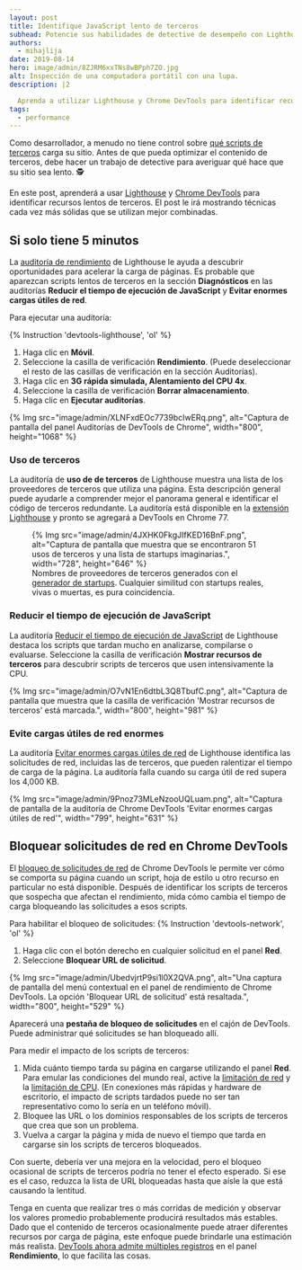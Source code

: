 ```yaml
---
layout: post
title: Identifique JavaScript lento de terceros
subhead: Potencie sus habilidades de detective de desempeño con Lighthouse y Chrome DevTools.
authors:
  - mihajlija
date: 2019-08-14
hero: image/admin/8ZJRM6xxTNs8wBPph7ZO.jpg
alt: Inspección de una computadora portátil con una lupa.
description: |2

  Aprenda a utilizar Lighthouse y Chrome DevTools para identificar recursos lentos de terceros.
tags:
  - performance
---
```


Como desarrollador, a menudo no tiene control sobre [qué scripts de terceros](/third-party-javascript/#network) carga su sitio. Antes de que pueda optimizar el contenido de terceros, debe hacer un trabajo de detective para averiguar qué hace que su sitio sea lento. 🕵️

En este post, aprenderá a usar [Lighthouse](https://developers.google.com/web/tools/lighthouse/) y [Chrome DevTools](https://developer.chrome.com/docs/devtools/) para identificar recursos lentos de terceros. El post le irá mostrando técnicas cada vez más sólidas que se utilizan mejor combinadas.

## Si solo tiene 5 minutos

La [auditoría de rendimiento](/lighthouse-performance) de Lighthouse le ayuda a descubrir oportunidades para acelerar la carga de páginas. Es probable que aparezcan scripts lentos de terceros en la sección **Diagnósticos** en las auditorías **Reducir el tiempo de ejecución de JavaScript** y **Evitar enormes cargas útiles de red**.

Para ejecutar una auditoría:

{% Instruction 'devtools-lighthouse', 'ol' %}

1. Haga clic en **Móvil**.
2. Seleccione la casilla de verificación **Rendimiento**. (Puede deseleccionar el resto de las casillas de verificación en la sección Auditorías).
3. Haga clic en **3G rápida simulada, Alentamiento del CPU 4x**.
4. Seleccione la casilla de verificación **Borrar almacenamiento**.
5. Haga clic en **Ejecutar auditorías**.

{% Img src="image/admin/XLNFxdEOc7739bcIwERq.png", alt="Captura de pantalla del panel Auditorías de DevTools de Chrome", width="800", height="1068" %}

### Uso de terceros

La auditoría de **uso de de terceros** de Lighthouse muestra una lista de los proveedores de terceros que utiliza una página. Esta descripción general puede ayudarle a comprender mejor el panorama general e identificar el código de terceros redundante. La auditoría está disponible en la [extensión Lighthouse](https://chrome.google.com/webstore/detail/lighthouse/blipmdconlkpinefehnmjammfjpmpbjk?hl=en) y pronto se agregará a DevTools en Chrome 77.

<figure>{% Img src="image/admin/4JXHK0FkgJIfKED16BnF.png", alt="Captura de pantalla que muestra que se encontraron 51 usos de terceros y una lista de startups imaginarias.", width="728", height="646" %}<figcaption> Nombres de proveedores de terceros generados con el <a href="http://tiffzhang.com/startup/?s=641553836036">generador de startups</a>. Cualquier similitud con startups reales, vivas o muertas, es pura coincidencia.</figcaption></figure>

### Reducir el tiempo de ejecución de JavaScript

La auditoría [Reducir el tiempo de ejecución de JavaScript](/bootup-time) de Lighthouse destaca los scripts que tardan mucho en analizarse, compilarse o evaluarse. Seleccione la casilla de verificación **Mostrar recursos de terceros** para descubrir scripts de terceros que usen intensivamente la CPU.

{% Img src="image/admin/O7vN1En6dtbL3Q8TbufC.png", alt="Captura de pantalla que muestra que la casilla de verificación 'Mostrar recursos de terceros' está marcada.", width="800", height="981" %}

### Evite cargas útiles de red enormes

La auditoría [Evitar enormes cargas útiles de red](/total-byte-weight) de Lighthouse identifica las solicitudes de red, incluidas las de terceros, que pueden ralentizar el tiempo de carga de la página. La auditoría falla cuando su carga útil de red supera los 4,000 KB.

{% Img src="image/admin/9Pnoz73MLeNzooUQLuam.png", alt="Captura de pantalla de la auditoría de Chrome DevTools 'Evitar enormes cargas útiles de red'", width="799", height="631" %}

## Bloquear solicitudes de red en Chrome DevTools

El [bloqueo de solicitudes de red](https://developer.chrome.com/docs/devtools/network/#block) de Chrome DevTools le permite ver cómo se comporta su página cuando un script, hoja de estilo u otro recurso en particular no está disponible. Después de identificar los scripts de terceros que sospecha que afectan el rendimiento, mida cómo cambia el tiempo de carga bloqueando las solicitudes a esos scripts.

Para habilitar el bloqueo de solicitudes: {% Instruction 'devtools-network', 'ol' %}

1. Haga clic con el botón derecho en cualquier solicitud en el panel **Red**.
2. Seleccione **Bloquear URL de solicitud**.

{% Img src="image/admin/UbedvjrtP9si1l0X2QVA.png", alt="Una captura de pantalla del menú contextual en el panel de rendimiento de Chrome DevTools. La opción 'Bloquear URL de solicitud' está resaltada.", width="800", height="529" %}

Aparecerá una **pestaña de bloqueo de solicitudes** en el cajón de DevTools. Puede administrar qué solicitudes se han bloqueado allí.

Para medir el impacto de los scripts de terceros:

1. Mida cuánto tiempo tarda su página en cargarse utilizando el panel **Red**. Para emular las condiciones del mundo real, active la [limitación de red](https://developer.chrome.com/docs/devtools/network/#throttle) y la [limitación de CPU](https://developers.google.com/web/updates/2017/07/devtools-release-notes#throttling). (En conexiones más rápidas y hardware de escritorio, el impacto de scripts tardados puede no ser tan representativo como lo sería en un teléfono móvil).
2. Bloquee las URL o los dominios responsables de los scripts de terceros que crea que son un problema.
3. Vuelva a cargar la página y mida de nuevo el tiempo que tarda en cargarse sin los scripts de terceros bloqueados.

Con suerte, debería ver una mejora en la velocidad, pero el bloqueo ocasional de scripts de terceros podría no tener el efecto esperado. Si ese es el caso, reduzca la lista de URL bloqueadas hasta que aísle la que está causando la lentitud.

Tenga en cuenta que realizar tres o más corridas de medición y observar los valores promedio probablemente producirá resultados más estables. Dado que el contenido de terceros ocasionalmente puede atraer diferentes recursos por carga de página, este enfoque puede brindarle una estimación más realista. [DevTools ahora admite múltiples registros](https://twitter.com/ChromeDevTools/status/963820146388221952) en el panel  **Rendimiento**, lo que facilita las cosas.
